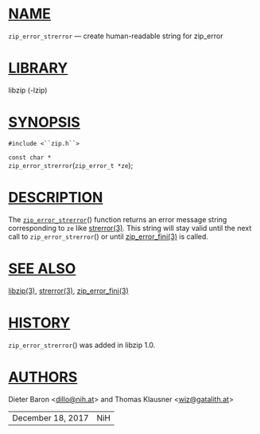 # [NAME](#NAME)

`zip_error_strerror` — create human-readable string for zip_error

# [LIBRARY](#LIBRARY)

libzip (-lzip)

# [SYNOPSIS](#SYNOPSIS)

`#include <``zip.h``>`

`const char *`  
`zip_error_strerror`(`zip_error_t *ze`);

# [DESCRIPTION](#DESCRIPTION)

The [`zip_error_strerror`](#zip_error_strerror)() function returns an
error message string corresponding to `ze` like
[strerror(3)](http://pubs.opengroup.org/onlinepubs/9699919799/functions/strerror.md).
This string will stay valid until the next call to
`zip_error_strerror`() or until [zip_error_fini(3)](zip_error_fini.md)
is called.

# [SEE ALSO](#SEE_ALSO)

[libzip(3)](libzip.md),
[strerror(3)](http://pubs.opengroup.org/onlinepubs/9699919799/functions/strerror.md),
[zip_error_fini(3)](zip_error_fini.md)

# [HISTORY](#HISTORY)

`zip_error_strerror`() was added in libzip 1.0.

# [AUTHORS](#AUTHORS)

Dieter Baron \<[dillo@nih.at](mailto:dillo@nih.at)\> and Thomas Klausner
\<[wiz@gatalith.at](mailto:wiz@gatalith.at)\>

|                   |     |
|-------------------|-----|
| December 18, 2017 | NiH |
